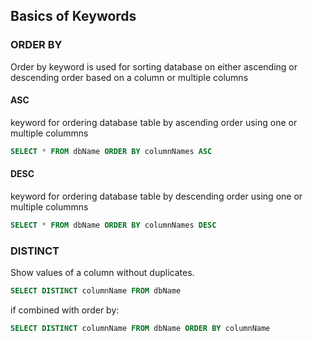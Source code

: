 ## **Basics of Keywords**

### **ORDER BY**

Order by keyword is used for sorting database on either ascending or descending order based on a column or multiple columns

#### ASC

keyword for ordering database table by ascending order using one or multiple colummns

```sql
SELECT * FROM dbName ORDER BY columnNames ASC
```

#### DESC

keyword for ordering database table by descending order using one or multiple colummns

```sql
SELECT * FROM dbName ORDER BY columnNames DESC
```

### **DISTINCT**

Show values of a column without duplicates.

```sql
SELECT DISTINCT columnName FROM dbName
```
if combined with order by:

```sql
SELECT DISTINCT columnName FROM dbName ORDER BY columnName
```

